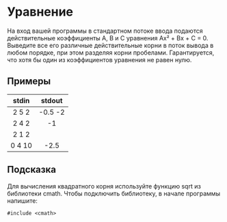 # Уравнение

На вход вашей программы в стандартном потоке ввода подаются действительные коэффициенты A, B и C уравнения Ax² + Bx + C = 0. Выведите все его различные действительные корни в поток вывода в любом порядке, при этом разделяя корни пробелами. Гарантируется, что хотя бы один из коэффициентов уравнения не равен нулю.

## Примеры

| stdin  | stdout  |
| :----: | :-----: |
| 2 5 2  | -0.5 -2 |
| 2 4 2  |   -1    |
| 2 1 2  |         |
| 0 4 10 |  -2.5   |

## Подсказка

Для вычисления квадратного корня используйте функцию sqrt из библиотеки cmath. Чтобы подключить библиотеку, в начале программы напишите:

`#include <cmath>`
